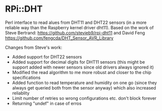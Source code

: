 # RPi::DHT

Perl interface to read alues from DHT11 and DHT22 sensors (in a more reliable way than the Raspberry kernel driver dht11).
Based on the work of Steve Bertrand: https://github.com/stevieb9/rpi-dht11 and David Feng https://github.com/fengcda/DHT_Sensor_AVR_Library

Changes from Steve's work:
- Added support for DHT22 sensors
- Added support for decimal digits for DHT11 sensors (this might be support added with newer sensors since old drivers always ignored it)
- Modified the read algorithm to me more robust and closer to the chip specifications
- Added function to read temperature and humidity on one go (since they always get queried both from the sensor anyway) which also increased reliablity 
- Limit number of retries so wrong configurations etc. don't block forever
- Returning "undef" in case of erros

